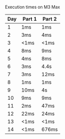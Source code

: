Execution times on M3 Max

| Day | Part 1 | Part 2 |
--- | --- | ---
| 1 | 1ms | 1ms |
| 2 | 3ms | 4ms |
| 3 | <1ms | <1ms |
| 4 | 8ms | 9ms |
| 5 | 4ms | 8ms |
| 6 | 3ms | 4.4s |
| 7 | 3ms | 12ms |
| 8 | 1ms | 1ms |
| 9 | 10ms | 4s |
| 10 | 9ms | 9ms |
| 11 | 2ms | 47ms |
| 12 | 22ms | 24ms |
| 13 | <1ms | <1ms |
| 14 | <1ms | 676ms |
